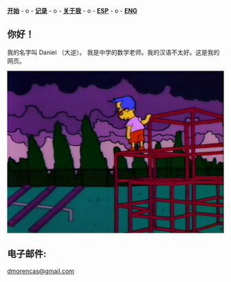 [**开始**](CHindex.html)  - o -    [**记录**](CHArchivos.html)  - o -      [**关于我**](/Sobremi.html)  - o -    [**ESP**](/index.html)   - o -    [**ENG**](/ENG/ENGindex.html) 

## 你好！
我的名字叫 Daniel （大逆）。 我是中学的数学老师。我的汉语不太好。这是我的网页。

![YO](/MetaArchivos/Sad_Milhouse.png)

## 电子邮件:
dmorencas@gmail.com


